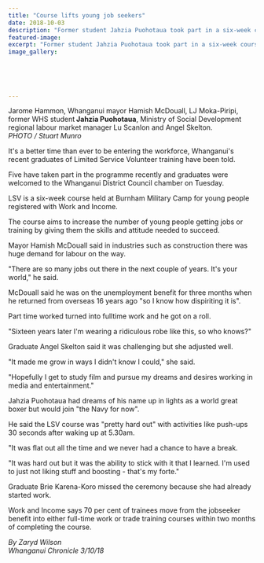 ```yaml
---
title: "Course lifts young job seekers"
date: 2018-10-03
description: "Former student Jahzia Puohotaua took part in a six-week course held at Burnham Military Camp for young people..."
featured-image: 
excerpt: "Former student Jahzia Puohotaua took part in a six-week course held at Burnham Military Camp for young people."
image_gallery:
	
	
	
	
	
---
```


<p><span>Jarome Hammon, Whanganui mayor Hamish McDouall, LJ Moka-Piripi, former WHS student<strong> Jahzia Puohotaua</strong>, Ministry of Social Development regional labour market manager Lu Scanlon and Angel Skelton. <br /><em>PHOTO / Stuart Munro</em></span></p>
<p class="element element-paragraph">It's a better time than ever to be entering the workforce, Whanganui's recent graduates of Limited Service Volunteer training have been told.</p>
<p class="element element-paragraph">Five have taken part in the programme recently and graduates were welcomed to the Whanganui District Council chamber on Tuesday.</p>
<p class="element element-paragraph">LSV is a six-week course held at Burnham Military Camp for young people registered with Work and Income.</p>
<p class="element element-paragraph">The course aims to increase the number of young people getting jobs or training by giving them the skills and attitude needed to succeed.</p>
<p class="element element-paragraph">Mayor Hamish McDouall said in industries such as construction there was huge demand for labour on the way.</p>
<p class="element element-paragraph">"There are so many jobs out there in the next couple of years. It's your world," he said.</p>
<p class="element element-paragraph">McDouall said he was on the unemployment benefit for three months when he returned from overseas 16 years ago "so I know how dispiriting it is".</p>
<p class="element element-paragraph">Part time worked turned into fulltime work and he got on a roll.</p>
<p class="element element-paragraph">"Sixteen years later I'm wearing a ridiculous robe like this, so who knows?"</p>
<p class="element element-paragraph">Graduate Angel Skelton said it was challenging but she adjusted well.</p>
<p class="element element-paragraph">"It made me grow in ways I didn't know I could," she said.</p>
<p class="element element-paragraph">"Hopefully I get to study film and pursue my dreams and desires working in media and entertainment."</p>
<p class="element element-paragraph">Jahzia Puohotaua had dreams of his name up in lights as a world great boxer but would join "the Navy for now".</p>
<p class="element element-paragraph">He said the LSV course was "pretty hard out" with activities like push-ups 30 seconds after waking up at 5.30am.</p>
<p class="element element-paragraph">"It was flat out all the time and we never had a chance to have a break.</p>
<p class="element element-paragraph">"It was hard out but it was the ability to stick with it that I learned. I'm used to just not liking stuff and boosting - that's my forte."</p>
<p class="element element-paragraph">Graduate Brie Karena-Koro missed the ceremony because she had already started work.</p>
<p class="element element-paragraph">Work and Income says 70 per cent of trainees move from the jobseeker benefit into either full-time work or trade training courses within two months of completing the course.</p>
<p><em>By Zaryd Wilson<br />Whanganui Chronicle 3/10/18</em></p>

